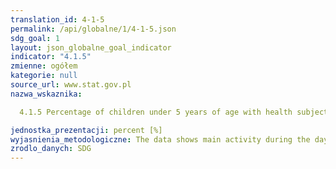 ```yaml
---
translation_id: 4-1-5
permalink: /api/globalne/1/4-1-5.json
sdg_goal: 1
layout: json_globalne_goal_indicator
indicator: "4.1.5"
zmienne: ogółem
kategorie: null
source_url: www.stat.gov.pl
nazwa_wskaznika:  
  4.1.5 Percentage of children under 5 years of age with health subjectively evaluated as very good or good
jednostka_prezentacji: percent [%]
wyjasnienia_metodologiczne: The data shows main activity during the day in specific countries (Austria, France, Belgium, Norway, Hungary) by their main activity status.
zrodlo_danych: SDG
---
```


